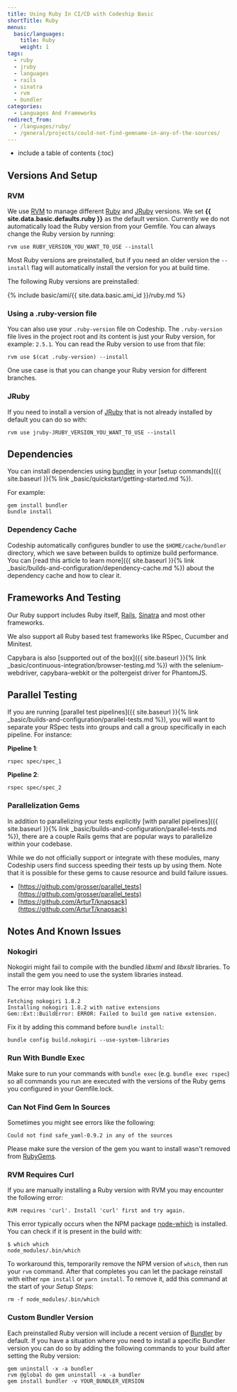 ```yaml
---
title: Using Ruby In CI/CD with Codeship Basic
shortTitle: Ruby
menus:
  basic/languages:
    title: Ruby
    weight: 1
tags:
  - ruby
  - jruby
  - languages
  - rails
  - sinatra
  - rvm
  - bundler
categories:
  - Languages And Frameworks
redirect_from:
  - /languages/ruby/
  - /general/projects/could-not-find-gemname-in-any-of-the-sources/
---
```


* include a table of contents
{:toc}

## Versions And Setup

### RVM
We use [RVM](https://rvm.io) to manage different [Ruby](https://www.ruby-lang.org/en) and [JRuby](http://jruby.org) versions. We set **{{ site.data.basic.defaults.ruby }}** as the default version. Currently we do not automatically load the Ruby version from your Gemfile. You can always change the Ruby version by running:

```shell
rvm use RUBY_VERSION_YOU_WANT_TO_USE --install
```

Most Ruby versions are preinstalled, but if you need an older version the `--install` flag will automatically install the version for you at build time.

The following Ruby versions are preinstalled:

{% include basic/ami/{{ site.data.basic.ami_id }}/ruby.md %}

### Using a .ruby-version file
You can also use your `.ruby-version` file on Codeship. The `.ruby-version` file lives in the project root and its content is just your Ruby version, for example: `2.5.1`. You can read the Ruby version to use from that file:

```shell
rvm use $(cat .ruby-version) --install
```

One use case is that you can change your Ruby version for different branches.

### JRuby
If you need to install a version of [JRuby](http://jruby.org/download) that is not already installed by default you can do so with:

```shell
rvm use jruby-JRUBY_VERSION_YOU_WANT_TO_USE --install
```

## Dependencies

You can install dependencies using [bundler](https://bundler.io) in your [setup commands]({{ site.baseurl }}{% link _basic/quickstart/getting-started.md %}).

For example:

```shell
gem install bundler
bundle install
```

### Dependency Cache

Codeship automatically configures bundler to use the `$HOME/cache/bundler` directory, which we save between builds to optimize build performance. You can [read this article to learn more]({{ site.baseurl }}{% link _basic/builds-and-configuration/dependency-cache.md %}) about the dependency cache and how to clear it.

## Frameworks And Testing

Our Ruby support includes Ruby itself, [Rails](https://rubyonrails.org), [Sinatra](http://sinatrarb.com) and most other frameworks.

We also support all Ruby based test frameworks like RSpec, Cucumber and Minitest.

Capybara is also [supported out of the box]({{ site.baseurl }}{% link _basic/continuous-integration/browser-testing.md %}) with the selenium-webdriver, capybara-webkit or the poltergeist driver for PhantomJS.

## Parallel Testing

If you are running [parallel test pipelines]({{ site.baseurl }}{% link _basic/builds-and-configuration/parallel-tests.md %}), you will want to separate your RSpec tests into groups and call a group specifically in each pipeline. For instance:

**Pipeline 1**:
```shell
rspec spec/spec_1
```

**Pipeline 2**:
```shell
rspec spec/spec_2
```

### Parallelization Gems

In addition to parallelizing your tests explicitly [with parallel pipelines]({{ site.baseurl }}{% link _basic/builds-and-configuration/parallel-tests.md %}), there are a couple Rails gems that are popular ways to parallelize within your codebase.

While we do not officially support or integrate with these modules, many Codeship users find success speeding their tests up by using them. Note that it is possible for these gems to cause resource and build failure issues.

- [https://github.com/grosser/parallel_tests](https://github.com/grosser/parallel_tests)
- [https://github.com/ArturT/knapsack](https://github.com/ArturT/knapsack)


## Notes And Known Issues

### Nokogiri
Nokogiri might fail to compile with the bundled _libxml_ and _libxslt_ libraries. To install the gem you need to use the system libraries instead.

The error may look like this:

```
Fetching nokogiri 1.8.2
Installing nokogiri 1.8.2 with native extensions
Gem::Ext::BuildError: ERROR: Failed to build gem native extension.
```

Fix it by adding this command before `bundle install`:

```shell
bundle config build.nokogiri --use-system-libraries
```

### Run With Bundle Exec

Make sure to run your commands with `bundle exec` (e.g. `bundle exec rspec`) so all commands you run are executed with the versions of the Ruby gems you configured in your Gemfile.lock.

### Can Not Find Gem In Sources

Sometimes you might see errors like the following:

```
Could not find safe_yaml-0.9.2 in any of the sources
```

Please make sure the version of the gem you want to install wasn't removed from [RubyGems](https://rubygems.org/).

### RVM Requires Curl

If you are manually installing a Ruby version with RVM you may encounter the following error:

```
RVM requires 'curl'. Install 'curl' first and try again.
```

This error typically occurs when the NPM package [node-which](https://github.com/npm/node-which) is installed. You can check if it is present in the build with:

```
$ which which
node_modules/.bin/which
```

To workaround this, temporarily remove the NPM version of `which`, then run your `rvm` command. After that completes you can let the package reinstall with either `npm install` or `yarn install`. To remove it, add this command at the start of your _Setup Steps_:

```
rm -f node_modules/.bin/which
```

### Custom Bundler Version

Each preinstalled Ruby version will include a recent version of [Bundler](https://bundler.io) by default. If you have a situation where you need to install a specific Bundler version you can do so by adding the following commands to your build after setting the Ruby version:

```
gem uninstall -x -a bundler
rvm @global do gem uninstall -x -a bundler
gem install bundler -v YOUR_BUNDLER_VERSION
```
